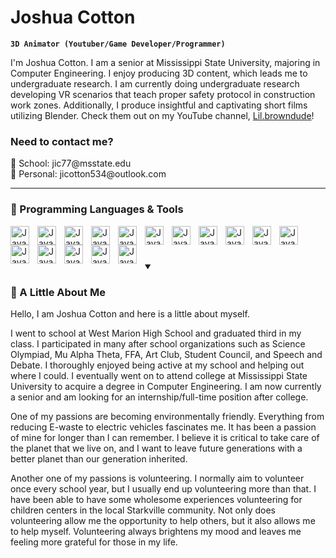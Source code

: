 
# Joshua Cotton
**`3D Animator (Youtuber/Game Developer/Programmer)`**

I'm Joshua Cotton. I am a senior at Mississippi State University, majoring in Computer Engineering. I enjoy producing 3D content, which leads me to undergraduate research. I am currently doing undergraduate research developing VR scenarios that teach proper safety protocol in construction work zones. Additionally, I produce insightful and captivating short films utilizing Blender. Check them out on my YouTube channel, [Lil.browndude](https://www.youtube.com/@lil.browndude5278)! 

<h3> Need to contact me?</h3>
📧 School: jic77@msstate.edu <br />
📧 Personal: jicotton534@outlook.com

---

### 🔨 Programming Languages & Tools
<img align="left" alt="Java" width="30px" style="padding-right:10px;" src="https://cdn.jsdelivr.net/gh/devicons/devicon/icons/c/c-original.svg"/>
<img align="left" alt="Java" width="30px" style="padding-right:10px;" src="https://cdn.jsdelivr.net/gh/devicons/devicon/icons/csharp/csharp-original.svg"/>  
<img align="left" alt="Java" width="30px" style="padding-right:10px;" src="https://cdn.jsdelivr.net/gh/devicons/devicon/icons/cplusplus/cplusplus-line.svg"/>
<img align="left" alt="Java" width="30px" style="padding-right:10px;" src="https://cdn.jsdelivr.net/gh/devicons/devicon/icons/python/python-plain.svg"/>
<img align="left" alt="Java" width="30px" style="padding-right:10px;" src="https://cdn.jsdelivr.net/gh/devicons/devicon/icons/java/java-original.svg"/>
<img align="left" alt="Java" width="30px" style="padding-right:10px;" src="https://cdn.jsdelivr.net/gh/devicons/devicon/icons/kotlin/kotlin-original.svg"/>

<img align="left" alt="Java" width="30px" style="padding-right:10px;" src="https://cdn.jsdelivr.net/gh/devicons/devicon/icons/unity/unity-original.svg" />
<img align="left" alt="Java" width="30px" style="padding-right:10px;" src="https://cdn.jsdelivr.net/gh/devicons/devicon/icons/godot/godot-original.svg" />
<img align="left" alt="Java" width="30px" style="padding-right:10px;" src="https://cdn.jsdelivr.net/gh/devicons/devicon/icons/blender/blender-original.svg" />
<img align="left" alt="Java" width="30px" style="padding-right:10px;" src="https://cdn.jsdelivr.net/gh/devicons/devicon/icons/photoshop/photoshop-plain.svg" />
<img align="left" alt="Java" width="30px" style="padding-right:10px;" src="https://cdn.jsdelivr.net/gh/devicons/devicon/icons/premierepro/premierepro-original.svg" />
<img align="left" alt="Java" width="30px" style="padding-right:10px;" src="https://cdn.jsdelivr.net/gh/devicons/devicon/icons/github/github-original.svg"/>
<img align="left" alt="Java" width="30px" style="padding-right:10px;" src="https://cdn.jsdelivr.net/gh/devicons/devicon/icons/visualstudio/visualstudio-plain.svg" />
<img align="left" alt="Java" width="30px" style="padding-right:10px;" src="https://cdn.jsdelivr.net/gh/devicons/devicon/icons/vscode/vscode-original.svg" />
<img align="left" alt="Java" width="30px" style="padding-right:10px;" src="https://cdn.jsdelivr.net/gh/devicons/devicon/icons/atom/atom-original.svg" />
<img align="left" alt="Java" width="30px" style="padding-right:10px;" src="https://cdn.jsdelivr.net/gh/devicons/devicon/icons/matlab/matlab-original.svg" />
<br />

#

<details open>
  <summary><h3> 👋 A Little About Me</h3></summary>
  
  Hello, I am Joshua Cotton and here is a little about myself.
          
  I went to school at West Marion High School and graduated third in my class. I participated in many
  after school organizations such as Science Olympiad, Mu Alpha Theta, FFA, Art Club, Student Council, and Speech and Debate. I thoroughly enjoyed being active at my
  school and helping out where I could. I eventually went on to attend college at Mississippi State University to acquire a degree in Computer Engineering. I am now
  currently a senior and am looking for an internship/full-time position after college.
  
  One of my passions are becoming environmentally friendly. Everything from reducing E-waste to electric vehicles fascinates me. It has been a passion of mine for
  longer than I can remember. I believe it is critical to take care of the planet that we live on, and I want to leave future generations with a better planet than our
  generation inherited.
  
  Another one of my passions is volunteering. I normally aim to volunteer once every school year, but I usually end up volunteering more than that. I have been able to
  have some wholesome experiences volunteering for children centers in the local Starkville community. Not only does volunteering allow me the opportunity to help
  others, but it also allows me to help myself. Volunteering always brightens my mood and leaves me feeling more grateful for those in my life.

<!--
**Joshua5437/Joshua5437** is a ✨ _special_ ✨ repository because its `README.md` (this file) appears on your GitHub profile.

Here are some ideas to get you started:

- 🔭 I’m currently working on ...
- 🌱 I’m currently learning ...
- 👯 I’m looking to collaborate on ...
- 🤔 I’m looking for help with ...
- 💬 Ask me about ...
- 📫 How to reach me: ...
- 😄 Pronouns: ...
- ⚡ Fun fact: ...
-->
